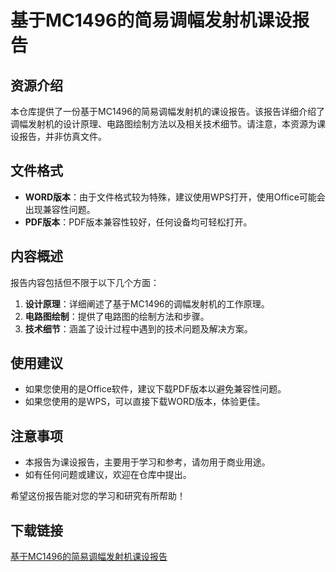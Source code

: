 # 基于MC1496的简易调幅发射机课设报告

## 资源介绍

本仓库提供了一份基于MC1496的简易调幅发射机的课设报告。该报告详细介绍了调幅发射机的设计原理、电路图绘制方法以及相关技术细节。请注意，本资源为课设报告，并非仿真文件。

## 文件格式

- **WORD版本**：由于文件格式较为特殊，建议使用WPS打开，使用Office可能会出现兼容性问题。
- **PDF版本**：PDF版本兼容性较好，任何设备均可轻松打开。

## 内容概述

报告内容包括但不限于以下几个方面：

1. **设计原理**：详细阐述了基于MC1496的调幅发射机的工作原理。
2. **电路图绘制**：提供了电路图的绘制方法和步骤。
3. **技术细节**：涵盖了设计过程中遇到的技术问题及解决方案。

## 使用建议

- 如果您使用的是Office软件，建议下载PDF版本以避免兼容性问题。
- 如果您使用的是WPS，可以直接下载WORD版本，体验更佳。

## 注意事项

- 本报告为课设报告，主要用于学习和参考，请勿用于商业用途。
- 如有任何问题或建议，欢迎在仓库中提出。

希望这份报告能对您的学习和研究有所帮助！

## 下载链接

[基于MC1496的简易调幅发射机课设报告](https://pan.quark.cn/s/86b881e30a6b)